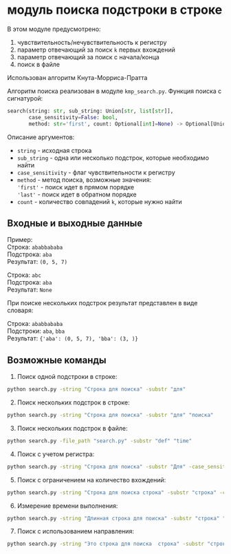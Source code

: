 # модуль поиска подстроки в строке

В этом модуле предусмотрено:
1) чувствительность/нечувствительность к регистру
2) параметр отвечающий за поиск `k` первых вхождений
3) параметр отвечающий за поиск с начала/конца
4) поиск в файле

Использован алгоритм Кнута-Морриса-Пратта

Алгоритм поиска реализован в модуле `kmp_search.py`.
Функция поиска с сигнатурой:

```python
search(string: str, sub_string: Union[str, list[str]],
	   case_sensitivity=False: bool,
	   method: str='first', count: Optional[int]=None) -> Optional[Union[tuple[int, ...], dict[str, tuple[int, ...]]]]
```

Описание аргументов:

- ```string```           - исходная строка
- ```sub_string```       - одна или несколько подстрок, которые необходимо найти
- ```case_sensitivity``` - флаг чувствительности к регистру
- ```method```           - метод поиска, возможные значения:<br>
						   ```'first'``` - поиск идет в прямом порядке<br>
						   ```'last'``` - поиск идет в обратном порядке<br>
- ```count```            - количество совпадений `k`, которые нужно найти


## Входные и выходные данные

Пример: <br>
Строка: ```ababbababa```<br>
Подстрока: ```aba```<br>
Результат: ```(0, 5, 7)```<br>

Строка: ```abc```<br>
Подстрока: ```aba```<br>
Результат: ```None```<br>

При поиске нескольких подстрок результат представлен в виде словаря:

Строка: ```ababbababa```<br>
Подстроки: ```aba```, ```bba```<br>
Результат: ```{'aba': (0, 5, 7), 'bba': (3, )}```<br>

## Возможные команды

1. Поиск одной подстроки в строке:

```bash
python search.py -string "Строка для поиска" -substr "для"
```

2. Поиск нескольких подстрок в строке:

```bash
python search.py -string "Строка для поиска" -substr "для" "поиска"
```

3. Поиск нескольких подстрок в файле:

```bash
python search.py -file_path "search.py" -substr "def" "time"
```

4. Поиск с учетом регистра:

```bash
python search.py -string "Строка для поиска" -substr "Для" -case_sensitivity True
```

5. Поиск с ограничением на количество вхождений:

```bash
python search.py -string "Строка для поиска строка" -substr "строка" -count 2
```

6. Измерение времени выполнения:

```bash
python search.py -string "Длинная строка для поиска" -substr "строка" "поиска" -case_sensitivity True
```

7. Поиск с использованием направления:

```bash
python search.py -string "Это строка для поиска  строка" -substr "строка" -method "last"
```
